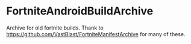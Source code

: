 # FortniteAndroidBuildArchive
Archive for old fortnite builds. Thank to https://github.com/VastBlast/FortniteManifestArchive for many of these.
